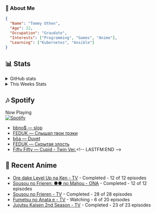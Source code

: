 ### 👋 About Me
```json
{
  "Name": "Tommy Othen",
  "Age": 22,
  "Occupation": "Graudate",
  "Interests": ["Programming", "Games", "Anime"],
  "Learning": ["Kubernetes", "Ansible"]
}
```

## 📊 Stats
<details>
  <summary>GitHub stats</summary>
  <a href="https://github.com/anuraghazra/github-readme-stats">
    <img src="https://github-readme-stats.vercel.app/api?username=tommyothen&show_icons=true&count_private=true&hide=prs,issues">
  </a>
</details>

<details>
  <summary>This Weeks Stats</summary>
  <a href="https://github.com/anuraghazra/github-readme-stats">
    <img src="https://github-readme-stats.vercel.app/api/wakatime?username=tommyothen&cache_seconds=1800&custom_title=Top%20Languages">
  </a>
</details>

## 🎶 Spotify
Now Playing\
[![Spotify](https://novatorem-dasushiasian.vercel.app/api/spotify)](https://open.spotify.com/user/g90805640970)
<!-- LASTFM:START -->
* [bbno$ — slop](https://www.last.fm/music/bbno$/_/slop)
* [FEDUK — Слышал твои трэки](https://www.last.fm/music/FEDUK/_/%D0%A1%D0%BB%D1%8B%D1%88%D0%B0%D0%BB+%D1%82%D0%B2%D0%BE%D0%B8+%D1%82%D1%80%D1%8D%D0%BA%D0%B8)
* [bôa — Duvet](https://www.last.fm/music/b%C3%B4a/_/Duvet)
* [FEDUK — Скрытая злость](https://www.last.fm/music/FEDUK/_/%D0%A1%D0%BA%D1%80%D1%8B%D1%82%D0%B0%D1%8F+%D0%B7%D0%BB%D0%BE%D1%81%D1%82%D1%8C)
* [Fifty Fifty — Cupid - Twin Ver.](https://www.last.fm/music/Fifty+Fifty/_/Cupid+-+Twin+Ver.)<!-- LASTFM:END -->

## 🗻 Recent Anime
<!-- ANIME-LIST:START -->
* [Ore dake Level Up na Ken - TV](https://myanimelist.net/anime/52299/Ore_dake_Level_Up_na_Ken) - Completed - 12 of 12 episodes
* [Sousou no Frieren: ●● no Mahou - ONA](https://myanimelist.net/anime/56885/Sousou_no_Frieren__●●_no_Mahou) - Completed - 12 of 12 episodes
* [Sousou no Frieren - TV](https://myanimelist.net/anime/52991/Sousou_no_Frieren) - Completed - 28 of 28 episodes
* [Fumetsu no Anata e - TV](https://myanimelist.net/anime/41025/Fumetsu_no_Anata_e) - Watching - 6 of 20 episodes
* [Jujutsu Kaisen 2nd Season - TV](https://myanimelist.net/anime/51009/Jujutsu_Kaisen_2nd_Season) - Completed - 23 of 23 episodes<!-- ANIME-LIST:END -->
